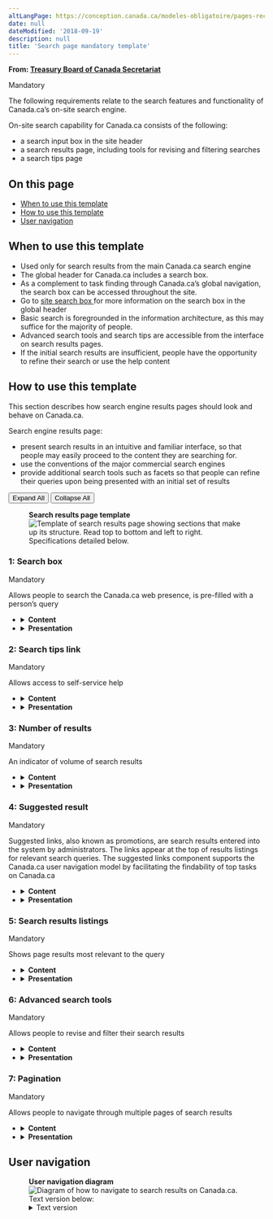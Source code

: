 ```yaml
---
altLangPage: https://conception.canada.ca/modeles-obligatoire/pages-recherche.html
date: null
dateModified: '2018-09-19'
description: null
title: 'Search page mandatory template'
---
```



<div>
 <p class="gc-byline">
  <strong>
   From:
   <a href="https://www.canada.ca/en/treasury-board-secretariat.html">
    Treasury Board of Canada Secretariat
   </a>
  </strong>
 </p>
 <p>
  <span class="label label-danger">
   Mandatory
  </span>
 </p>
 <p>
  The following requirements relate to the search features and functionality of Canada.ca’s on-site search engine.
 </p>
 <p>
  On-site search capability for Canada.ca consists of the following:
 </p>
 <ul>
  <li>
   a search input box in the site header
  </li>
  <li>
   a search results page, including tools for revising and filtering searches
  </li>
  <li>
   a search tips page
  </li>
 </ul>
 <section>
  <h2>
   On this page
  </h2>
  <ul>
   <li>
    <a href="#use">
     When to use this template
    </a>
   </li>
   <li>
    <a href="#specifications">
     How to use this template
    </a>
   </li>
   <li>
    <a href="#navigation">
     User navigation
    </a>
   </li>
  </ul>
 </section>
 <section>
  <h2 id="use">
   When to use this template
  </h2>
  <ul>
   <li>
    Used only for search results from the main Canada.ca search engine
   </li>
   <li>
    The global header for Canada.ca includes a search box.
   </li>
   <li>
    As a complement to task finding through Canada.ca’s global navigation, the search box can be accessed throughout the site.
   </li>
   <li>
    Go to
    <a href="../common-design-patterns/search-box.html">
     site search box
    </a>
    for more information on the search box in the global header
   </li>
   <li>
    Basic search is foregrounded in the information architecture, as this may suffice for the majority of people.
   </li>
   <li>
    Advanced search tools and search tips are accessible from the interface on search results pages.
   </li>
   <li>
    If the initial search results are insufficient, people have the opportunity to refine their search or use the help content
   </li>
  </ul>
 </section>
 <section>
  <h2 id="specifications">
   How to use this template
  </h2>
  <p>
   This section describes how search engine results pages should look and behave on Canada.ca.
  </p>
  <p>
   Search engine results page:
  </p>
  <ul>
   <li>
    present search results in an intuitive and familiar interface, so that people may easily proceed to the content they are searching for.
   </li>
   <li>
    use the conventions of the major commercial search engines
   </li>
   <li>
    provide additional search tools such as facets so that people can refine their queries upon being presented with an initial set of results
   </li>
  </ul>
  <div class="btn-group mrgn-bttm-sm">
   <button class="btn btn-default wb-toggle" data-toggle='{"selector": "details", "parent": "#template-elements", "type": "on"}' type="button">
    Expand All
   </button>
   <button class="btn btn-default wb-toggle" data-toggle='{"selector": "details", "parent": "#template-elements", "type": "off"}' type="button">
    Collapse All
   </button>
  </div>
  <div class="row">
   <div class="col-lg-6 pull-right">
    <figure class="mrgn-bttm-lg">
     <figcaption class="text-center">
      <b>
       Search results page template
      </b>
     </figcaption>
     <img alt="Template of search results page showing sections that make up its structure. Read top to bottom and left to right. Specifications detailed below." class="full-width" src="https://www.canada.ca/content/dam/tbs-sct/images/government-communications/canada-content-style-guide/search-results-page-eng.jpg"/>
    </figure>
   </div>
   <div class="col-lg-6 pull-left">
    <section id="template-elements">
     <section>
      <h3>
       1: Search box
      </h3>
      <p>
       <span class="label label-danger">
        Mandatory
       </span>
      </p>
      <p>
       Allows people to search the Canada.ca web presence, is pre-filled with a person’s query
      </p>
      <ul class="list-unstyled">
       <li id="element1">
        <details class="mrgn-bttm-sm">
         <summary class="wb-toggle" data-toggle='{"print":"on"}'>
          <strong>
           Content
          </strong>
         </summary>
         <ul>
          <li>
           the search box includes type-ahead (auto-complete) functionality, so that as people begin typing their query in the search box, suggested words automatically appear below
          </li>
         </ul>
        </details>
       </li>
       <li id="element2">
        <details class="mrgn-bttm-sm">
         <summary class="wb-toggle" data-toggle='{"print":"on"}'>
          <strong>
           Presentation
          </strong>
         </summary>
         <ul>
          <li>
           search  results pages  include the search box at the top of the content area, pre-filled with a person’s previous query.
          </li>
          <li>
           the search box that normally appears in the global site header is suppressed on search  results pages
          </li>
         </ul>
        </details>
       </li>
      </ul>
     </section>
     <section>
      <h3>
       2: Search tips link
      </h3>
      <p>
       <span class="label label-danger">
        Mandatory
       </span>
      </p>
      <p>
       Allows access to self-service help
      </p>
      <ul class="list-unstyled">
       <li id="element3">
        <details class="mrgn-bttm-sm">
         <summary class="wb-toggle" data-toggle='{"print":"on"}'>
          <strong>
           Content
          </strong>
         </summary>
         <ul>
          <li>
           heading is labelled “Search tips”
          </li>
         </ul>
        </details>
       </li>
       <li id="element4">
        <details class="mrgn-bttm-sm">
         <summary class="wb-toggle" data-toggle='{"print":"on"}'>
          <strong>
           Presentation
          </strong>
         </summary>
         <ul>
          <li>
           a link to the search tips page appears immediately beneath the search box, aligned to the left
          </li>
         </ul>
        </details>
       </li>
      </ul>
     </section>
     <section>
      <h3>
       3: Number of results
      </h3>
      <p>
       <span class="label label-danger">
        Mandatory
       </span>
      </p>
      <p>
       An indicator of volume of search results
      </p>
      <ul class="list-unstyled">
       <li id="element5">
        <details class="mrgn-bttm-sm">
         <summary class="wb-toggle" data-toggle='{"print":"on"}'>
          <strong>
           Content
          </strong>
         </summary>
         <ul>
          <li>
           the approximate number of results appears in a message with a person’s original query in double quotation marks, as follows:  About XX results for “[insert search query]”
          </li>
         </ul>
        </details>
       </li>
       <li id="element6">
        <details class="mrgn-bttm-sm">
         <summary class="wb-toggle" data-toggle='{"print":"on"}'>
          <strong>
           Presentation
          </strong>
         </summary>
         <ul>
          <li>
           the number of results message appears in the standard paragraph style for Canada.ca, with the addition of boldface
          </li>
          <li>
           the actual value for the number of results appearing in the message is displayed in numeric format with a space used as the thousands separator
          </li>
         </ul>
        </details>
       </li>
      </ul>
     </section>
     <section>
      <h3>
       4: Suggested result
      </h3>
      <p>
       <span class="label label-danger">
        Mandatory
       </span>
      </p>
      <p>
       Suggested links, also known as promotions, are search results entered into the system by administrators. The links appear at the top of results listings for relevant search queries. The suggested links component supports the Canada.ca user navigation model by facilitating the findability of top tasks on Canada.ca
      </p>
      <ul class="list-unstyled">
       <li id="element7">
        <details class="mrgn-bttm-sm">
         <summary class="wb-toggle" data-toggle='{"print":"on"}'>
          <strong>
           Content
          </strong>
         </summary>
         <ul>
          <li>
           a maximum of the 2 most relevant suggested links appear on the first page of results listings
          </li>
          <li>
           every suggested link in the system must include a link heading, a URL and a description
          </li>
          <li>
           link headings used for suggested links are to be clear, brief and accurate and up to a maximum of 95 characters, to fit within one line at the maximum line length for Canada.ca
          </li>
          <li>
           link descriptions are to be included for each suggested link
          </li>
          <li>
           link  descriptions have a maximum of 190 characters, to fit within 2 lines at the maximum line length for Canada.ca
          </li>
          <li>
           suggested links or promotions must be created with a person and Canada.ca top tasks in mind
          </li>
         </ul>
        </details>
       </li>
       <li id="element8">
        <details class="mrgn-bttm-sm">
         <summary class="wb-toggle" data-toggle='{"print":"on"}'>
          <strong>
           Presentation
          </strong>
         </summary>
         <ul>
          <li>
           appears on the first page of results listings
          </li>
          <li>
           formatted exactly as organic results; no additional visual styling to distinguish them from organic results is required
          </li>
          <li>
           see
           <a href="#result-listings">
            Search results listings
           </a>
           for related content and presentation guidance
          </li>
         </ul>
        </details>
       </li>
      </ul>
     </section>
     <section>
      <h3 id="result-listings">
       5: Search results listings
      </h3>
      <p>
       <span class="label label-danger">
        Mandatory
       </span>
      </p>
      <p>
       Shows page results most relevant to the query
      </p>
      <ul class="list-unstyled">
       <li id="element9">
        <details class="mrgn-bttm-sm">
         <summary class="wb-toggle" data-toggle='{"print":"on"}'>
          <strong>
           Content
          </strong>
         </summary>
         <ul>
          <li>
           when a person’s query finds a match, the search results are presented as suggested links in the system.
          </li>
          <li>
           the 2 most relevant links appear as the first 2 results in the listing.
          </li>
          <li>
           all additional results are then listed, with precedence given to the relevant results that are the most recent
          </li>
          <li>
           Individual results listing
           <ul>
            <li>
             <strong>
              font size
             </strong>
             : standard paragraph font sizing is used, as per the Canada.ca variant of
             <abbr title="Web Experience Toolkit">
              WET
             </abbr>
            </li>
            <li>
             <strong>
              maximum line length
             </strong>
             : the length of a line should be approximately 95 characters, consistent with the design pattern for generic content pages on Canada.ca
            </li>
            <li>
             <strong>
              link style
             </strong>
             : link headings use standard Canada.ca link styling (blue, underlined), with the addition of boldface
            </li>
            <li>
             <strong>
              link URL
             </strong>
             : the URL is presented in green, unlinked. It must be truncated using an ellipsis (…) if it is longer than the maximum Canada.ca line length
            </li>
            <li>
             <strong>
              link description
             </strong>
             : the description is presented in normal font, except for the keywords from a person’s query, which are in boldface. The link description is truncated using an ellipsis after 2 lines
            </li>
            <li>
             <strong>
              date indicator
             </strong>
             : where possible, search results descriptions are to begin with an indication of the date the page was published or last modified
            </li>
           </ul>
          </li>
         </ul>
        </details>
       </li>
       <li id="element10">
        <details class="mrgn-bttm-sm">
         <summary class="wb-toggle" data-toggle='{"print":"on"}'>
          <strong>
           Presentation
          </strong>
         </summary>
         <ul>
          <li>
           offers a presentation that is consistent with major commercial search engines
          </li>
          <li>
           suggested links or promotions
           <ul>
            <li>
             a maximum of the 2 most relevant suggested links appear on the first page of results listings
            </li>
            <li>
             every suggested link in the system must include a link heading, a URL and a description. The description must be no longer than 190 characters, to fit within 2 lines at the maximum line length for Canada.ca
            </li>
            <li>
             suggested links are formatted exactly as organic results; no additional visual styling to distinguish them from organic results is required
            </li>
            <li>
             suggested links or promotions must be created with a person and Canada.ca top tasks in mind
            </li>
           </ul>
          </li>
          <li>
           recovering from searches that yield no results
           <ul>
            <li>
             when a search query yields no results, the search  result page  can be modified as follows:
             <ul>
              <li>
               the number of results message can be removed
              </li>
              <li>
               the “Did you mean?” suggestion should be retained, where possible
              </li>
              <li>
               the following message must be included (use standard Canada.ca paragraph, list, and link styling): No pages were found that match your search terms
              </li>
             </ul>
            </li>
            <li>
             people must be offered the following suggestions:
             <ul>
              <li>
               make sure all search terms are spelled correctly
              </li>
              <li>
               try different search terms
              </li>
              <li>
               try more general search terms
              </li>
              <li>
               consult the search tips
              </li>
             </ul>
            </li>
           </ul>
          </li>
         </ul>
        </details>
       </li>
      </ul>
     </section>
     <section>
      <h3>
       6: Advanced search tools
      </h3>
      <p>
       <span class="label label-danger">
        Mandatory
       </span>
      </p>
      <p>
       Allows people to revise and filter their search results
      </p>
      <ul class="list-unstyled">
       <li id="element11">
        <details class="mrgn-bttm-sm">
         <summary class="wb-toggle" data-toggle='{"print":"on"}'>
          <strong>
           Content
          </strong>
         </summary>
         <ul>
          <li>
           the following filter controls are presented in order:
           <ul>
            <li>
             date filter
            </li>
            <li>
             theme/topic filter
            </li>
            <li>
             institution filter
            </li>
            <li>
             content type filter
            </li>
           </ul>
          </li>
          <li>
           values for the filter controls align with the information architecture facets
          </li>
         </ul>
        </details>
       </li>
       <li id="element12">
        <details class="mrgn-bttm-sm">
         <summary class="wb-toggle" data-toggle='{"print":"on"}'>
          <strong>
           Presentation
          </strong>
         </summary>
         <ul>
          <li>
           presentation for the filter controls is managed via the appropriate
           <abbr title="Web Experience Toolkit">
            WET
           </abbr>
           components
          </li>
         </ul>
        </details>
       </li>
      </ul>
     </section>
     <section>
      <h3>
       7: Pagination
      </h3>
      <p>
       <span class="label label-danger">
        Mandatory
       </span>
      </p>
      <p>
       Allows people to navigate through multiple pages of search results
      </p>
      <ul class="list-unstyled">
       <li id="element13">
        <details class="mrgn-bttm-sm">
         <summary class="wb-toggle" data-toggle='{"print":"on"}'>
          <strong>
           Content
          </strong>
         </summary>
         <ul>
          <li>
           each search  result page  displays 10 individual results listings
          </li>
          <li>
           <abbr title="Web Experience Toolkit">
            WET
           </abbr>
           pagination style is used to allow people to navigate through multiple pages of results for a query
          </li>
         </ul>
        </details>
       </li>
       <li id="element14">
        <details class="mrgn-bttm-sm">
         <summary class="wb-toggle" data-toggle='{"print":"on"}'>
          <strong>
           Presentation
          </strong>
         </summary>
         <ul>
          <li>
           page numbers are positioned directly under the final listing on the page
          </li>
         </ul>
        </details>
       </li>
      </ul>
     </section>
    </section>
   </div>
  </div>
 </section>
 <section>
  <h2 id="navigation">
   User navigation
  </h2>
  <figure class="mrgn-bttm-lg">
   <figcaption class="text-center">
    <b>
     User navigation diagram
    </b>
   </figcaption>
   <img alt="Diagram of how to navigate to search results on Canada.ca. Text version below:" class="img-responsive center-block" src="https://www.canada.ca/content/dam/tbs-sct/images/government-communications/canada-content-style-guide/search-page-ia-eng.png"/>
   <details>
    <summary class="wb-toggle" data-toggle='{"print":"on"}'>
     Text version
    </summary>
    <p>
     The search bar is in the Canada.ca global header, so search queries and search results pages are available from all Canada.ca pages that use the global header.
    </p>
   </details>
  </figure>
 </section>
</div>




